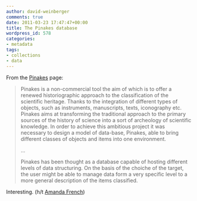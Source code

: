 ```yaml
---
author: david-weinberger
comments: true
date: 2011-03-23 17:47:47+00:00
title: The Pinakes database
wordpress_id: 578
categories:
- metadata
tags:
- collections
- data
---
```


From the [Pinakes](http://pinakes.org/whatispinakes.htm) page:



<blockquote>Pinakes is a non-commercial tool the aim of which is to offer a renewed historiographic approach to the classification of the scientific heritage. Thanks to the integration of different types of objects, such as instruments, manuscripts, texts, iconography etc. Pinakes aims at transforming the traditional approach to the primary sources of the history of science into a sort of archeology of scientific knowledge. In order to achieve this ambitious project it was necessary to design a model of data-base, Pinakes, able to bring different classes of objects and items into one environment.

...

Pinakes has been thought as a database capable of hosting different levels of data structuring. On the basis of the choiche of the target, the user might be able to manage data form a very specific level to a more general description of the items
classified.</blockquote>



Interesting. (h/t [Amanda French](http://www.twitter.com/amandafrench))


